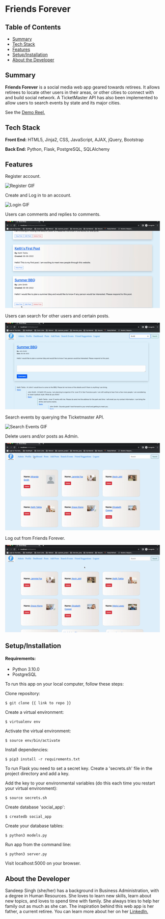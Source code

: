 # Friends Forever

## Table of Contents

* [Summary](#summary)
* [Tech Stack](#tech-stack)
* [Features](#features)
* [Setup/Installation](#setup)
* [About the Developer](#developer)

## <a name="summary"></a>Summary
**Friends Forever** is a social media web app geared towards retirees. It allows retirees to locate other users in their areas, or other cities to connect with and build social network. A TicketMaster API has also been implemented to allow users to search events by state and its major cities.

See the <a href="#">Demo Reel.</a>

## <a name="tech-stack"></a>Tech Stack
__Front End:__ HTML5, Jinja2, CSS, JavaScript, AJAX, jQuery, Bootstrap<br/>

__Back End:__ Python, Flask, PostgreSQL, SQLAlchemy <br/>

## <a name="features"></a>Features

Register account.

![Register GIF](/static/images/register.gif)

Create and Log in to an account.

![Login GIF](/static/images/login.gif)

Users can comments and replies to comments.

![Comments and Posts GIF](/static/images/comments_replies.gif)

Users can search for other users and certain posts.

![Custom Stitch GIF](/static/images/search.gif)

Search events by querying the Ticketmaster API.

![Search Events GIF](/static/images/search_events.gif)

Delete users and/or posts as Admin.

![Admin GIF](/static/images/admin.gif)

Log out from Friends Forever. 

![Logout GIF](/static/images/logout.gif)

## <a name="setup"></a>Setup/Installation

#### Requirements:

- Python 3.10.0
- PostgreSQL

To run this app on your local computer, follow these steps:

Clone repository:
```
$ git clone {{ link to repo }}
```

Create a virtual environment:
```
$ virtualenv env
```

Activate the virtual environment:
```
$ source env/bin/activate
```

Install dependencies:
```
$ pip3 install -r requirements.txt
```

To run Flask you need to set a secret key. Create a 'secrets.sh' file in the project directory and add a key.

Add the key to your environmental variables (do this each time you restart your virtual environment):
```
$ source secrets.sh
```

Create database 'social_app':
```
$ createdb social_app
```

Create your database tables:
```
$ python3 models.py
```

Run app from the command line:
```
$ python3 server.py
```

Visit localhost:5000 on your browser.

## <a name="developer"></a>About the Developer

Sandeep Singh (she/her) has a background in Business Administration, with a degree in Human Resources. She loves to learn new skills, learn about new topics, and loves to spend time with family. She always tries to help her family out as much as she can. The inspiration behind this web app is her father, a current retiree.
You can learn more about her on her <a href="https://www.linkedin.com/in/sandeep-kaur-singh/">LinkedIn.</a>